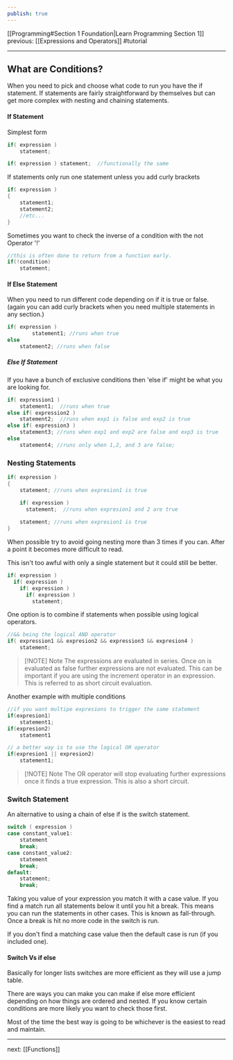 ```yaml
---
publish: true
---
```


<div id='stars2'></div>
<div id='stars3'></div>
<div id='stars4'></div>

[[Programming#Section 1 Foundation|Learn Programming Section 1]]  previous: [[Expressions and Operators]]  #tutorial 

---
## What are Conditions?
When you need to pick and choose what code to run you have the if statement.
If statements are fairly straightforward by themselves but can get more complex with nesting and chaining statements.

#### If Statement
Simplest form
```cpp
if( expression )
	statement;

if( expression ) statement;  //functionally the same
```

If statements only run one statement unless you add curly brackets
```cpp
if( expression )
{
	statement1;
	statement2;
	//etc...
}
```

Sometimes you want to check the inverse of a condition with the not Operator '!'
```cpp
//this is often done to return from a function early.
if(!condition)
	statement;
```

#### If Else Statement
When you need to run different code depending on if it is true or false. (again you can add curly brackets when you need multiple statements in any section.)
```cpp
if( expression )
		statement1; //runs when true
else
	statement2; //runs when false
```

##### Else If Statement
If you have a bunch of exclusive conditions then 'else if' might be what you are looking for. 
```cpp
if( expression1 )
	statement1;  //runs when true
else if( expression2 )
	statement2;  //runs when exp1 is false and exp2 is true
else if( expression3 )
	statement3; //runs when exp1 and exp2 are false and exp3 is true
else
	statement4; //runs only when 1,2, and 3 are false;
```

### Nesting Statements
```cpp
if( expression )
{
	statement; //runs when expresion1 is true

	if( expression ) 
	  statement;  //runs when expresion1 and 2 are true
	  
	statement; //runs when expresion1 is true
}
```
When possible try to avoid going nesting more than 3 times if you can. After a point it becomes more difficult to read.

This isn't too awful with only a single statement but it could still be better.
```cpp
if( expression )
  if( expression )
	if( expression )
	  if( expression )
	    statement; 
```

One option is to combine if statements when possible using logical operators.
```cpp
//&& being the logical AND operator
if( expression1 && expresion2 && expression3 && expresion4 )
	statement;
```


> [!NOTE] Note
> The expressions are evaluated in series. Once on is evaluated as false further expressions are not evaluated. This can be important if you are using the increment operator in an expression. This is referred to as short circuit evaluation.


Another example with multiple conditions
```cpp
//if you want multipe expresions to trigger the same statement
if(expresion1)
	statement1;
if(expresion2)
	statement1

// a better way is to use the logical OR operator
if(expresion1 || expresion2)
	statement1;
```

> [!NOTE] Note
> The OR operator will stop evaluating further expressions once it finds a true expression. This is also a short circuit.

### Switch Statement
An alternative to using a chain of else if is the switch statement. 
```cpp
switch ( expression )
case constant_value1:
	statement
	break;
case constant_value2:
	statement
	break;
default:
	statement;
	break;
```

Taking you value of your expression you match it with a case value. If you find a match run all statements below it until you hit a break. This means you can run the statements in other cases. This is known as fall-through. Once a break is hit no more code in the switch is run.

If you don't find a matching case value then the default case is run (if you included one).

#### Switch Vs if else

Basically for longer lists switches are more efficient as they will use a jump table.

There are ways you can make you can make if else more efficient depending on how things are ordered and nested. If you know certain conditions are more likely you want to check those first.

Most of the time the best way is going to be whichever is the easiest to read and maintain.


---

next: [[Functions]] 